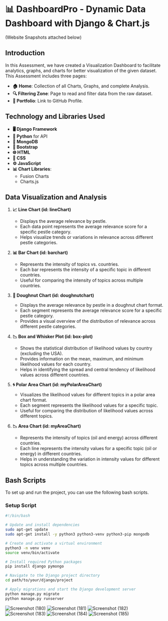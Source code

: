 # 📊 DashboardPro - Dynamic Data Dashboard with Django & Chart.js

(Website Snapshots attached below)
## Introduction

In this Assessment, we have created a Visualization Dashboard to facilitate analytics, graphs, and charts for better visualization of the given dataset. This Assessment includes three pages:

- **🏠 Home**: Collection of all Charts, Graphs, and complete Analysis.
- **🔍 Filtering Zone**: Page to read and filter data from the raw dataset.
- **🔗 Portfolio**: Link to GitHub Profile.

## Technology and Libraries Used

- **🖥️ Django Framework**
- **🐍 Python** for API
- **🍃 MongoDB**
- **🎨 Bootstrap**
- **🌐 HTML**
- **🎨 CSS**
- **⚙️ JavaScript**
- **📊 Chart Libraries**:
  - Fusion Charts
  - Charts.js

## Data Visualization and Analysis

1. **📈 Line Chart (id: lineChart)**
   - Displays the average relevance by pestle.
   - Each data point represents the average relevance score for a specific pestle category.
   - Helps visualize trends or variations in relevance across different pestle categories.

2. **📊 Bar Chart (id: barchart)**
   - Represents the intensity of topics vs. countries.
   - Each bar represents the intensity of a specific topic in different countries.
   - Useful for comparing the intensity of topics across multiple countries.

3. **🍩 Doughnut Chart (id: doughnutchart)**
   - Displays the average relevance by pestle in a doughnut chart format.
   - Each segment represents the average relevance score for a specific pestle category.
   - Provides a visual overview of the distribution of relevance across different pestle categories.

4. **📉 Box and Whisker Plot (id: box-plot)**
   - Shows the statistical distribution of likelihood values by country (excluding the USA).
   - Provides information on the mean, maximum, and minimum likelihood values for each country.
   - Helps in identifying the spread and central tendency of likelihood values across different countries.

5. **🌀 Polar Area Chart (id: myPolarAreaChart)**
   - Visualizes the likelihood values for different topics in a polar area chart format.
   - Each segment represents the likelihood values for a specific topic.
   - Useful for comparing the distribution of likelihood values across different topics.

6. **📉 Area Chart (id: myAreaChart)**
   - Represents the intensity of topics (oil and energy) across different countries.
   - Each line represents the intensity values for a specific topic (oil or energy) in different countries.
   - Helps in understanding the variation in intensity values for different topics across multiple countries.

## Bash Scripts

To set up and run the project, you can use the following bash scripts.

### Setup Script

```bash
#!/bin/bash

# Update and install dependencies
sudo apt-get update
sudo apt-get install -y python3 python3-venv python3-pip mongodb

# Create and activate a virtual environment
python3 -m venv venv
source venv/bin/activate

# Install required Python packages
pip install django pymongo

# Navigate to the Django project directory
cd path/to/your/django/project

# Apply migrations and start the Django development server
python manage.py migrate
python manage.py runserver
```

![Screenshot (180)](https://github.com/Alfastrek/DashboardPro/assets/93537649/11b9067c-0f6b-4b66-ac6c-03537c7e1834)
![Screenshot (181)](https://github.com/Alfastrek/DashboardPro/assets/93537649/63b5aae0-983b-4588-978e-bbf6b642c9e5)
![Screenshot (182)](https://github.com/Alfastrek/DashboardPro/assets/93537649/d6d037da-198d-40cc-9ce1-e771a4fbb1c8)
![Screenshot (183)](https://github.com/Alfastrek/DashboardPro/assets/93537649/a931eead-9c24-4363-859c-e0808555febe)
![Screenshot (184)](https://github.com/Alfastrek/DashboardPro/assets/93537649/d97b9047-12f3-47b1-9a6d-c12c0948c423)
![Screenshot (185)](https://github.com/Alfastrek/DashboardPro/assets/93537649/1bd2aae6-26f8-4d27-b2cf-458c4219095d)

